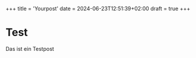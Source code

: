 +++
title = 'Yourpost'
date = 2024-06-23T12:51:39+02:00
draft = true
+++


# Test

Das ist ein Testpost